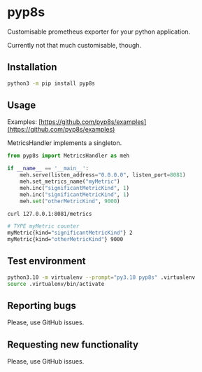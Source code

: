 # pyp8s

Customisable prometheus exporter for your python application.

Currently not that much customisable, though.

## Installation

```bash
python3 -m pip install pyp8s
```

## Usage

Examples: [https://github.com/pyp8s/examples](https://github.com/pyp8s/examples)

MetricsHandler implements a singleton.

```python
from pyp8s import MetricsHandler as meh

if __name__ == '__main__':
	meh.serve(listen_address="0.0.0.0", listen_port=8081)
	meh.set_metrics_name("myMetric")
	meh.inc("significantMetricKind", 1)
	meh.inc("significantMetricKind", 1)
	meh.set("otherMetricKind", 9000)
```

```bash
curl 127.0.0.1:8081/metrics
```

```bash
# TYPE myMetric counter
myMetric{kind="significantMetricKind"} 2
myMetric{kind="otherMetricKind"} 9000
```

## Test environment

```bash
python3.10 -m virtualenv --prompt="py3.10 pyp8s" .virtualenv
source .virtualenv/bin/activate
```

## Reporting bugs

Please, use GitHub issues.

## Requesting new functionality

Please, use GitHub issues.
